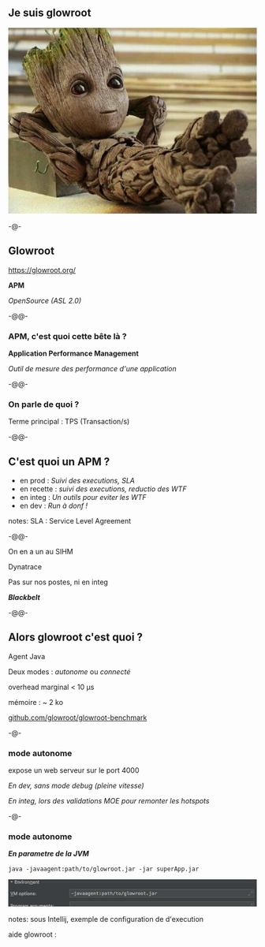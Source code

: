 ## Je suis glowroot

![](images/iamroot.jpg)

-@-

## Glowroot

https://glowroot.org/

**APM**

*OpenSource (ASL 2.0)*

-@@-

### APM, c'est quoi cette bête là ?

**Application Performance Management**

*Outil de mesure des performance d'une application*

-@@-

### On parle de quoi ?

Terme principal : TPS (Transaction/s)

-@@-

## C'est quoi un APM ?

* en prod : *Suivi des executions, SLA*<!-- .element class="fragment" -->
* en recette : *suivi des executions, reductio des WTF*<!-- .element class="fragment" -->
* en integ : *Un outils pour eviter les WTF*<!-- .element class="fragment" -->
* en dev : *Run à donf !*<!-- .element class="fragment" -->

notes:
SLA : Service Level Agreement

-@@-

On en a un au SIHM

Dynatrace <!-- .element class="fragment" -->

Pas sur nos postes, ni en integ<!-- .element class="fragment" style="color: red;" -->

***Blackbelt***<!-- .element class="fragment" -->

-@@-

## Alors glowroot c'est quoi ?

Agent Java

Deux modes :
*autonome*<!-- .element class="fragment" -->
ou
*connecté*<!-- .element class="fragment" -->

overhead marginal < 10 µs<!-- .element class="fragment" -->

mémoire : ~ 2 ko<!-- .element class="fragment" -->

[github.com/glowroot/glowroot-benchmark](https://github.com/glowroot/glowroot-benchmark)<!-- .element class="fragment" -->

-@-

### mode autonome

expose un web serveur sur le port 4000

*En dev, sans mode debug (pleine vitesse)*

*En integ, lors des validations MOE pour remonter les hotspots*

-@-

### mode autonome

***En parametre de la JVM***

```
java -javaagent:path/to/glowroot.jar -jar superApp.jar
```

![](images/intellij-javaagent.png)<!-- .element class="fragment" -->

notes:
sous Intellij, exemple de configuration de d'execution

aide glowroot : [](https://github.com/glowroot/glowroot/wiki/Where-are-my-application-server%27s-JVM-args%3F#spring-boot)

